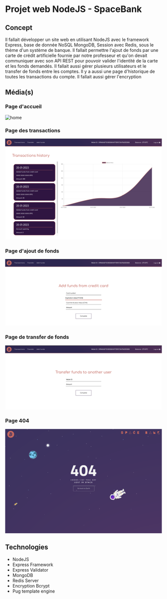 # Projet web NodeJS - SpaceBank
## Concept
Il fallait développer un site web en utilisant NodeJS avec le framework Express, base de donnée NoSQL MongoDB, Session avec Redis, sous le thème d'un système de banque. Il fallait permettre l'ajout de fonds par une carte de crédit artificielle fournie par notre professeur et qu'on devait communiquer avec son API REST pour pouvoir valider l'identité de la carte et les fonds demandés. Il fallait aussi gérer plusieurs utilisateurs et le transfer de fonds entre les comptes. Il y a aussi une page d'historique de toutes les transactions du compte. Il fallait aussi gérer l'encryption 

## Média(s)
### Page d'accueil 
![home](images-readme/home.png)

### Page des transactions
![home](images-readme/transactions.png)

### Page d'ajout de fonds
![home](images-readme/add-funds.png)

### Page de transfer de fonds
![home](images-readme/transfer.png)

### Page 404
![home](images-readme/404.png)

## Technologies
- NodeJS
- Express Framework
- Express Validator
- MongoDB
- Redis Server
- Encryption Bcrypt
- Pug template engine